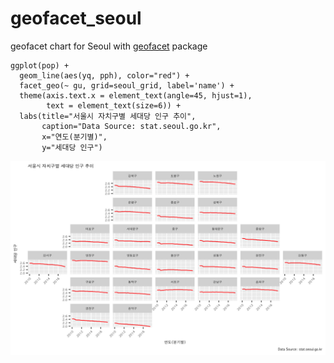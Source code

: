 # geofacet_seoul
geofacet chart for Seoul with [geofacet](https://hafen.github.io/geofacet/) package

```
ggplot(pop) +
  geom_line(aes(yq, pph), color="red") +
  facet_geo(~ gu, grid=seoul_grid, label='name') +
  theme(axis.text.x = element_text(angle=45, hjust=1),
        text = element_text(size=6)) +
  labs(title="서울시 자치구별 세대당 인구 추이",
       caption="Data Source: stat.seoul.go.kr",
       x="연도(분기별)",
       y="세대당 인구")
```

![geofacet](https://github.com/yonghah/geofacet_seoul/blob/master/.Rproj.user/shared/notebooks/1B0E306D-geofacet_seoul/1/s/ctawik7ymslp0/00000a.png)

